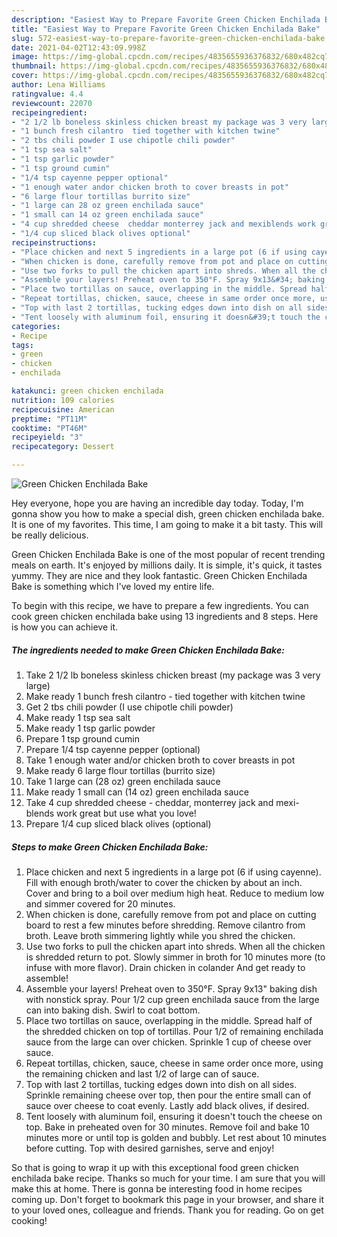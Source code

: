 ```yaml
---
description: "Easiest Way to Prepare Favorite Green Chicken Enchilada Bake"
title: "Easiest Way to Prepare Favorite Green Chicken Enchilada Bake"
slug: 572-easiest-way-to-prepare-favorite-green-chicken-enchilada-bake
date: 2021-04-02T12:43:09.998Z
image: https://img-global.cpcdn.com/recipes/4835655936376832/680x482cq70/green-chicken-enchilada-bake-recipe-main-photo.jpg
thumbnail: https://img-global.cpcdn.com/recipes/4835655936376832/680x482cq70/green-chicken-enchilada-bake-recipe-main-photo.jpg
cover: https://img-global.cpcdn.com/recipes/4835655936376832/680x482cq70/green-chicken-enchilada-bake-recipe-main-photo.jpg
author: Lena Williams
ratingvalue: 4.4
reviewcount: 22070
recipeingredient:
- "2 1/2 lb boneless skinless chicken breast my package was 3 very large"
- "1 bunch fresh cilantro  tied together with kitchen twine"
- "2 tbs chili powder I use chipotle chili powder"
- "1 tsp sea salt"
- "1 tsp garlic powder"
- "1 tsp ground cumin"
- "1/4 tsp cayenne pepper optional"
- "1 enough water andor chicken broth to cover breasts in pot"
- "6 large flour tortillas burrito size"
- "1 large can 28 oz green enchilada sauce"
- "1 small can 14 oz green enchilada sauce"
- "4 cup shredded cheese  cheddar monterrey jack and mexiblends work great but use what you love"
- "1/4 cup sliced black olives optional"
recipeinstructions:
- "Place chicken and next 5 ingredients in a large pot (6 if using cayenne). Fill with enough broth/water to cover the chicken by about an inch. Cover and bring to a boil over medium high heat. Reduce to medium low and simmer covered for 20 minutes."
- "When chicken is done, carefully remove from pot and place on cutting board to rest a few minutes before shredding. Remove cilantro from broth. Leave broth simmering lightly while you shred the chicken."
- "Use two forks to pull the chicken apart into shreds. When all the chicken is shredded return to pot. Slowly simmer in broth for 10 minutes more (to infuse with more flavor). Drain chicken in colander And get ready to assemble!"
- "Assemble your layers! Preheat oven to 350°F. Spray 9x13&#34; baking dish with nonstick spray. Pour 1/2 cup green enchilada sauce from the large can into baking dish. Swirl to coat bottom."
- "Place two tortillas on sauce, overlapping in the middle. Spread half of the shredded chicken on top of tortillas. Pour 1/2 of remaining enchilada sauce from the large can over chicken. Sprinkle 1 cup of cheese over sauce."
- "Repeat tortillas, chicken, sauce, cheese in same order once more, using the remaining chicken and last 1/2 of large can of sauce."
- "Top with last 2 tortillas, tucking edges down into dish on all sides. Sprinkle remaining cheese over top, then pour the entire small can of sauce over cheese to coat evenly. Lastly add black olives, if desired."
- "Tent loosely with aluminum foil, ensuring it doesn&#39;t touch the cheese on top. Bake in preheated oven for 30 minutes. Remove foil and bake 10 minutes more or until top is golden and bubbly. Let rest about 10 minutes before cutting. Top with desired garnishes, serve and enjoy!"
categories:
- Recipe
tags:
- green
- chicken
- enchilada

katakunci: green chicken enchilada 
nutrition: 109 calories
recipecuisine: American
preptime: "PT11M"
cooktime: "PT46M"
recipeyield: "3"
recipecategory: Dessert

---
```



![Green Chicken Enchilada Bake](https://img-global.cpcdn.com/recipes/4835655936376832/680x482cq70/green-chicken-enchilada-bake-recipe-main-photo.jpg)

Hey everyone, hope you are having an incredible day today. Today, I'm gonna show you how to make a special dish, green chicken enchilada bake. It is one of my favorites. This time, I am going to make it a bit tasty. This will be really delicious.

Green Chicken Enchilada Bake is one of the most popular of recent trending meals on earth. It's enjoyed by millions daily. It is simple, it's quick, it tastes yummy. They are nice and they look fantastic. Green Chicken Enchilada Bake is something which I've loved my entire life.




To begin with this recipe, we have to prepare a few ingredients. You can cook green chicken enchilada bake using 13 ingredients and 8 steps. Here is how you can achieve it.

<!--inarticleads1-->

##### The ingredients needed to make Green Chicken Enchilada Bake:

1. Take 2 1/2 lb boneless skinless chicken breast (my package was 3 very large)
1. Make ready 1 bunch fresh cilantro - tied together with kitchen twine
1. Get 2 tbs chili powder (I use chipotle chili powder)
1. Make ready 1 tsp sea salt
1. Make ready 1 tsp garlic powder
1. Prepare 1 tsp ground cumin
1. Prepare 1/4 tsp cayenne pepper (optional)
1. Take 1 enough water and/or chicken broth to cover breasts in pot
1. Make ready 6 large flour tortillas (burrito size)
1. Take 1 large can (28 oz) green enchilada sauce
1. Make ready 1 small can (14 oz) green enchilada sauce
1. Take 4 cup shredded cheese - cheddar, monterrey jack and mexi-blends work great but use what you love!
1. Prepare 1/4 cup sliced black olives (optional)




<!--inarticleads2-->

##### Steps to make Green Chicken Enchilada Bake:

1. Place chicken and next 5 ingredients in a large pot (6 if using cayenne). Fill with enough broth/water to cover the chicken by about an inch. Cover and bring to a boil over medium high heat. Reduce to medium low and simmer covered for 20 minutes.
1. When chicken is done, carefully remove from pot and place on cutting board to rest a few minutes before shredding. Remove cilantro from broth. Leave broth simmering lightly while you shred the chicken.
1. Use two forks to pull the chicken apart into shreds. When all the chicken is shredded return to pot. Slowly simmer in broth for 10 minutes more (to infuse with more flavor). Drain chicken in colander And get ready to assemble!
1. Assemble your layers! Preheat oven to 350°F. Spray 9x13&#34; baking dish with nonstick spray. Pour 1/2 cup green enchilada sauce from the large can into baking dish. Swirl to coat bottom.
1. Place two tortillas on sauce, overlapping in the middle. Spread half of the shredded chicken on top of tortillas. Pour 1/2 of remaining enchilada sauce from the large can over chicken. Sprinkle 1 cup of cheese over sauce.
1. Repeat tortillas, chicken, sauce, cheese in same order once more, using the remaining chicken and last 1/2 of large can of sauce.
1. Top with last 2 tortillas, tucking edges down into dish on all sides. Sprinkle remaining cheese over top, then pour the entire small can of sauce over cheese to coat evenly. Lastly add black olives, if desired.
1. Tent loosely with aluminum foil, ensuring it doesn&#39;t touch the cheese on top. Bake in preheated oven for 30 minutes. Remove foil and bake 10 minutes more or until top is golden and bubbly. Let rest about 10 minutes before cutting. Top with desired garnishes, serve and enjoy!




So that is going to wrap it up with this exceptional food green chicken enchilada bake recipe. Thanks so much for your time. I am sure that you will make this at home. There is gonna be interesting food in home recipes coming up. Don't forget to bookmark this page in your browser, and share it to your loved ones, colleague and friends. Thank you for reading. Go on get cooking!
